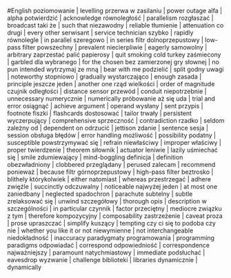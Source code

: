 #English 
poziomowanie | levelling
przerwa w zasilaniu | power outage
alfa | alpha
potwierdzić | acknowledge
równoległość | parallelism
rozgłaszać | broadcast
taki że | such that
niezawodny | reliable
tłumienie | attenuation
co drugi | every other
serwisant | service technician
szybko | rapidly
równolegle | in parallel
szeregowo | in series
filtr dolnoprzepustowy | low-pass filter
powszechny | prevalent
niecierpliwie | eagerly
samowolny | arbitrary
zaprzestać palić papierosy | quit smoking cold turkey
zaśmiecony | garbled
dla wybranego | for the chosen
bez zamierzonej gry słownej | no pun intended
wytrzymaj ze mną | bear with me
podzielić | split
godny uwagi | noteworthy
stopniowo | gradually
wystarczająco | enough
zasada | principle
jeszcze jeden | another one
rząd wielkości | order of magnitude
czujnik odległości | distance sensor
przewód | conduit
niepotrzebnie | unnecessary
numerycznie | numerically
próbowanie aż się uda | trial and error
osiągnąć | achieve
argument | operand
wysłany | sent
przypis | footnote
fiszki | flashcards
dostosować | tailor
trwały | persistent
wyczerpujący | comprehensive
sprzeczność | contradiction
rzadko | seldom
zależny od | dependent on
odrzucić | jettison
zdanie | sentence
sesja | session
obsługa błędów | error handling
możliwość | possibility
podatny | susceptible
powstrzymywać się | refrain
niewłaściwy | improper
właściwy | proper
twierdzenie | theorem
siłownik | actuator
leniwie | lazily
uśmiechać się | smile
zdumiewający | mind-boggling
definicja | definition
obezwładniony | clobbered
przeglądany | perused
zalecam | recommend
ponieważ | because
filtr górnoprzepustowy | high-pass filter
beztrosko | blithely
którykolwiek | either
natomiast | whereas
przestrzegać | adhere
zwięźle | succinctly
odczuwalny | noticeable
najwyżej jeden | at most one
zaniedbany | neglected
spadochron | parachute
subtelny | subtle
zrelaksować się | unwind
szczegółowy | thorough
opis | description
w szczególności | in particular
czynnik | factor
przeciętny | mediocre
związku z tym | therefore
kompozycyjny | composability
zastrzeżenie | caveat
proza | prose
upraszczać | simplify
kuszący | tempting
czy ci się to podoba czy nie | whether you like it or not
niewymienne | not interchangeable
niedokładność | inaccuracy
paradygmaty programowania | programming paradigms
odpowiadać | correspond
odpowiedniość | correspondence
najważniejszy | paramount
natychmiastowy | immediate
podsłuchać | eavesdrop 
wyzwanie | challenge
biblioteki | libraries
dynamicznie | dynamically